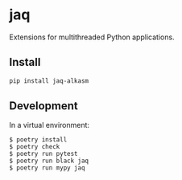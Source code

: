 # jaq

Extensions for multithreaded Python applications.

## Install

```sh
pip install jaq-alkasm
```

## Development

In a virtual environment:

```
$ poetry install
$ poetry check
$ poetry run pytest
$ poetry run black jaq
$ poetry run mypy jaq
```
